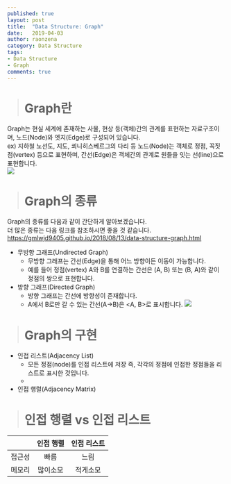 ```yaml
---
published: true
layout: post
title:  "Data Structure: Graph"
date:   2019-04-03
author: raonzena 
category: Data Structure
tags:
- Data Structure
- Graph
comments: true
---
```


> # Graph란 #
Graph는 현실 세계에 존재하는 사물, 현상 등(객체)간의 관계를 표현하는 자료구조이며, 노드(Node)와 엣지(Edge)로 구성되어 있습니다.  
ex) 지하철 노선도, 지도, 쾨니히스베르그의 다리 등
노드(Node)는 객체로 정점, 꼭짓점(vertex) 등으로 표현하며, 간선(Edge)은 객체간의 관계로 원들을 잇는 선(line)으로 표현합니다.  
![](https://raonzena.github.io/images/graph_1.jpg)


> # Graph의 종류 #
Graph의 종류를 다음과 같이 간단하게 알아보겠습니다.  
더 많은 종류는 다음 링크를 참조하시면 좋을 것 같습니다.  
<https://gmlwjd9405.github.io/2018/08/13/data-structure-graph.html>
- 무방향 그래프(Undirected Graph)  
  - 무방향 그래프는 간선(Edge)을 통해 어느 방향이든 이동이 가능합니다.
  - 예를 들어 정점(vertex) A와 B를 연결하는 간선은 (A, B) 또는 (B, A)와 같이 정점의 쌍으로 표현합니다. 
- 방향 그래프(Directed Graph)
  - 방향 그래프는 간선에 방향성이 존재합니다.
  - A에서 B로만 갈 수 있는 간선(A->B)은 <A, B>로 표시합니다.
![](https://raonzena.github.io/images/graph_2.jpg)

> # Graph의 구현 #
- 인접 리스트(Adjacency List)
  - 모든 정점(node)를 인접 리스트에 저장 즉, 각각의 정점에 인접한 정점들을 리스트로 표시한 것입니다.
  - 
- 인접 행렬(Adjacency Matrix)


> # 인접 행렬 vs 인접 리스트 #

|    |인접 행렬|인접 리스트|
|----|:-----:|:------:|
|접근성|  빠름  |  느림   |
|메모리|많이소모 | 적게소모 |


